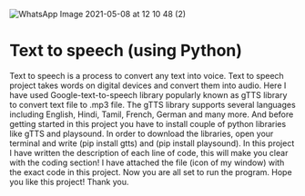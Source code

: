 ![WhatsApp Image 2021-05-08 at 12 10 48 (2)](https://user-images.githubusercontent.com/81609398/117567069-dbfa4000-b0d7-11eb-8c5b-cb7d12e0e1ca.jpeg)


# Text to speech (using Python)
Text to speech is a process to convert any text into voice. Text to speech project takes words on digital devices and convert them into audio. Here I have used Google-text-to-speech library popularly known as gTTS library to convert text file to .mp3 file. The gTTS library supports several languages including English, Hindi, Tamil, French, German and many more. And before getting started in this project you have to install couple of python libraries like gTTS and playsound. 
In order to download the libraries, open your terminal and write (pip install gtts) and (pip install playsound).
In this project I have written the description of each line of code, this will make you clear with the coding section!
I have attached the file (icon of my window) with the exact code in this project.
Now you are all set to run the program.
Hope you like this project!
Thank you.
